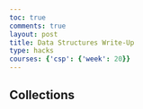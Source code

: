 ```yaml
---
toc: true
comments: true
layout: post
title: Data Structures Write-Up
type: hacks
courses: {'csp': {'week': 20}}
---
```


## Collections
